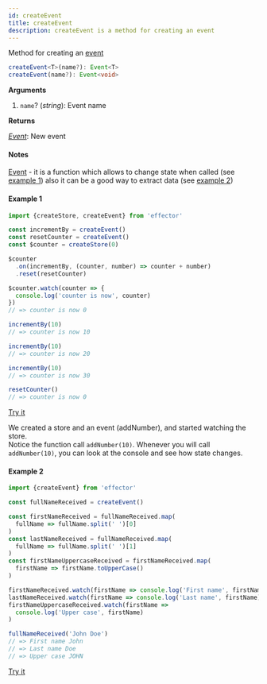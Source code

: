 ```yaml
---
id: createEvent
title: createEvent
description: createEvent is a method for creating an event
---
```


Method for creating an [event](./Event.md)

```ts
createEvent<T>(name?): Event<T>
createEvent(name?): Event<void>
```

**Arguments**

1. `name`? (_string_): Event name

**Returns**

[_Event_](./Event.md): New event

#### Notes

[Event](./Event.md) - it is a function which allows to change state when called (see [example 1](#example-1)) also it can be a good way to extract data (see [example 2](#example-2))

#### Example 1

```js
import {createStore, createEvent} from 'effector'

const incrementBy = createEvent()
const resetCounter = createEvent()
const $counter = createStore(0)

$counter
  .on(incrementBy, (counter, number) => counter + number)
  .reset(resetCounter)

$counter.watch(counter => {
  console.log('counter is now', counter)
})
// => counter is now 0

incrementBy(10)
// => counter is now 10

incrementBy(10)
// => counter is now 20

incrementBy(10)
// => counter is now 30

resetCounter()
// => counter is now 0
```

[Try it](https://share.effector.dev/oFkPG4yJ)

We created a store and an event (addNumber), and started watching the store.<br/>
Notice the function call `addNumber(10)`. Whenever you will call `addNumber(10)`, you can look at the console and see how state changes.

#### Example 2

```js
import {createEvent} from 'effector'

const fullNameReceived = createEvent()

const firstNameReceived = fullNameReceived.map(
  fullName => fullName.split(' ')[0]
)
const lastNameReceived = fullNameReceived.map(
  fullName => fullName.split(' ')[1]
)
const firstNameUppercaseReceived = firstNameReceived.map(
  firstName => firstName.toUpperCase()
)

firstNameReceived.watch(firstName => console.log('First name', firstName))
lastNameReceived.watch(firstName => console.log('Last name', firstName))
firstNameUppercaseReceived.watch(firstName =>
  console.log('Upper case', firstName)
)

fullNameReceived('John Doe')
// => First name John
// => Last name Doe
// => Upper case JOHN
```

[Try it](https://share.effector.dev/TJWghQ2z)

